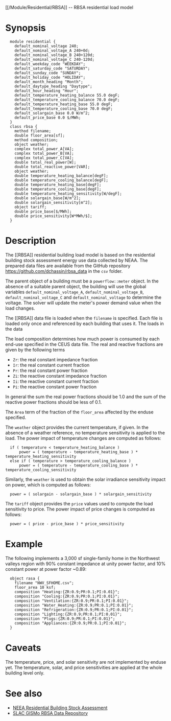 [[/Module/Residential/RBSA]] -- RBSA residential load model

# Synopsis
~~~
  module residential {
    default_nominal_voltage 240;
    default_nominal_voltage_A 240+0d;
    default_nominal_voltage_B 240+120d;
    default_nominal_voltage_C 240-120d;
    default_weekday_code "WEEKDAY";
    default_saturday_code "SATURDAY";
    default_sunday_code "SUNDAY";
    default_holiday_code "HOLIDAY";
    default_month_heading "Month";
    default_daytype_heading "Daytype";
    default_hour_heading "Hour";
    default_temperature_heating_balance 55.0 degF;
    default_temperature_cooling_balance 70.0 degF;
    default_temperature_heating_base 55.0 degF;
    default_temperature_cooling_base 70.0 degF;
    default_solargain_base 0.0 W/m^2;
    default_price_base 0.0 $/MWh;
  }
  class rbsa {
    method filename;
    double floor_area[sf];
    method composition;
    object weather;
    complex total_power_A[VA];
    complex total_power_B[VA];
    complex total_power_C[VA];
    double total_real_power[W];
    double total_reactive_power[VAR];
    object weather;
    double temperature_heating_balance[degF];
    double temperature_cooling_balance[degF];
    double temperature_heating_base[degF];
    double temperature_cooling_base[degF];
    double temperature_heating_sensitivity[W/degF];
    double solargain_base[W/m^2];
    double solargain_sensitivity[m^2];
    object tariff;
    double price_base[$/MWh];
    double price_sensitivity[W*MWh/$]; 
  }
~~~

# Description

The [[RBSA]] residential building load model is based on the residential building stock assessment energy use data collected by NEAA. The prepared data files are available from the GitHub repository https://github.com/dchassin/rbsa_data in the `csv` folder.

The parent object of a building must be a `powerflow::meter` object.  In the absence of a suitable parent object, the building will use the global variables `default_nominal_voltage_A`, `default_nominal_voltage_B`, `default_nominal_voltage_C` and `default_nominal_voltage` to determine the voltage.  The solver will update the meter's power demand value when the load changes.

The [[RBSA]] data file is loaded when the `filename` is specified.  Each file is loaded only once and referenced by each building that uses it.  The loads in the data 

The load composition determines how much power is consumed by each end-use specified in the CEUS data file. The real and reactive fractions are given by the following terms
* `Zr`: the real constant impedance fraction
* `Ir`: the real constant current fraction
* `Pr`: the real constant power fraction
* `Zi`: the reactive constant impedance fraction
* `Ii`: the reactive constant current fraction
* `Pi`: the reactive constant power fraction

In general the sum the real power fractions should be 1.0 and the sum of the reactive power fractions should be less of 0.1.

The `Area` term of the fraction of the `floor_area` affected by the enduse specified.

The `weather` object provides the current temperature, if given.  In the absence of a weather reference, no temperature sensitivity is applied to the load. The power impact of temperature changes are computed as follows:
~~~
  if ( temperature < temperature_heating_balance )
      power = ( temperature - temperature_heating_base ) * temperature_heating_sensitivity
  else if ( temperature > temperature_cooling_balance )
      power = ( temperature - temperature_cooling_base ) * temperature_cooling_sensitivity
~~~
Similarly, the `weather` is used to obtain the solar irradiance sensitivity impact on power, which is computed as follows:
~~~
  power = ( solargain - solargain_base ) * solargain_sensitivity
~~~
The `tariff` object provides the `price` values used to compute the load sensitivity to price. The power impact of price changes is computed as follows:
~~~
  power = ( price - price_base ) * price_sensitivity
~~~

# Example

The following implements a 3,000 sf single-family home in the Northwest valleys region with 90% constant impedance at unity power factor, and 10% constant power at power factor ~0.89:
~~~
  object rasa {
    filename "NWV_SFHOME.csv";
    floor_area 10 ksf;
    composition "Heating:{ZR:0.9;PR:0.1;PI:0.01}";
    composition "Cooling:{ZR:0.9;PR:0.1;PI:0.01}";
    composition "Ventilation:{ZR:0.9;PR:0.1;PI:0.01}";
    composition "Water_Heating:{ZR:0.9;PR:0.1;PI:0.01}";
    composition "Refrigeration:{ZR:0.9;PR:0.1;PI:0.01}";
    composition "Lighting:{ZR:0.9;PR:0.1;PI:0.01}";
    composition "Plugs:{ZR:0.9;PR:0.1;PI:0.01}";
    composition "Appliances:{ZR:0.9;PR:0.1;PI:0.01}";
  }
~~~

# Caveats

The temperature, price, and solar sensitivity are not implemented by enduse yet.  The temperature, solar, and price sensitivities are applied at the whole building level only.

# See also

* [NEEA Residential Building Stock Assessment](https://neea.org/data/residential-building-stock-assessment)
* [SLAC GISMo RBSA Data Repository](https://github.com/slacgismo/rbsa_data)
